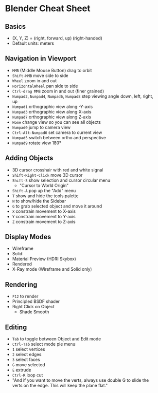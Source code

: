 # Blender Cheat Sheet

## Basics

* (X, Y, Z) = (right, forward, up) (right-handed)
* Default units: meters

## Navigation in Viewport

* ``MMB`` (Middle Mouse Button) drag to orbit
* ``Shift-MMB`` move side to side
* ``Wheel`` zoom in and out
* ``HorizontalWheel`` pan side to side
* ``Ctrl-drag MMB`` zoom in and out (finer grained)
* ``Numpad2``, ``Numpad4``, ``Numpad6``, ``Numpad8`` step viewing angle down, left, right, up
* ``Numpad1`` orthographic view along -Y-axis
* ``Numpad3`` orthographic view along X-axis
* ``Numpad7`` orthographic view along Z-axis
* ``Home`` change view so you can see all objects
* ``Numpad0`` jump to camera view
* ``Ctrl-Alt-Numpad0`` set camera to current view
* ``Numpad5`` switch between ortho and perspective
* ``Numpad9`` rotate view 180°

## Adding Objects
* 3D cursor crosshair with red and white signal
* ``Shift-Right-Click`` move 3D cursor
* ``Shift-S`` show selection and cursor circular menu
  * "Cursor to World Origin"
* ``Shift-A`` pop up the "Add" menu
* ``T`` show and hide the tools palette
* ``N`` to show/hide the Sidebar
* ``G`` to grab selected object and move it around
* ``X`` constrain movement to X-axis
* ``Y`` constrain movement to Y-axis
* ``Z`` constrain movement to Z-axis

## Display Modes
* Wireframe
* Solid
* Material Preview (HDRI Skybox)
* Rendered
* X-Ray mode (Wireframe and Solid only)

## Rendering
* ``F12`` to render
* Principled BSDF shader
* Right Click on Object
  * Shade Smooth

## Editing
* ``Tab`` to toggle between Object and Edit mode
* ``Ctrl-Tab`` select mode pie menu
* ``1`` select vertices
* ``2`` select edges
* ``3`` select faces
* ``G`` move selected
* ``E`` extrude
* ``Ctrl-R`` loop cut
* "And if you want to move the verts, always use double G to slide the verts on the edge. This will keep the plane flat."
